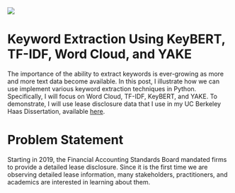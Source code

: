 <img src = "https://user-images.githubusercontent.com/99772400/166402597-52155762-0e02-43c0-b932-fefac145d1f3.png">

# Keyword Extraction Using KeyBERT, TF-IDF, Word Cloud, and YAKE
The importance of the ability to extract keywords is ever-growing as more and more text data become available. In this post, I illustrate how we can use implement various keyword extraction techniques in Python. Specifically, I will focus on Word Cloud, TF-IDF, KeyBERT, and YAKE. To demonstrate, I will use lease disclosure data that I use in my UC Berkeley Haas Dissertation, available <a href = "https://papers.ssrn.com/sol3/papers.cfm?abstract_id=3689446">here</a>.

# Problem Statement
Starting in 2019, the Financial Accounting Standards Board mandated firms to provide a detailed lease disclosure. Since it is the first time we are observing detailed lease information, many stakeholders, practitioners, and academics are interested in learning about them.
